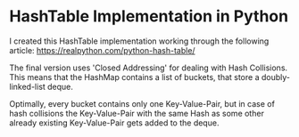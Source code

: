 # HashTable Implementation in Python

I created this HashTable implementation working through the following article: https://realpython.com/python-hash-table/

The final version uses 'Closed Addressing' for dealing with Hash Collisions.
This means that the HashMap contains a list of buckets, that store a doubly-linked-list deque.

Optimally, every bucket contains only one Key-Value-Pair, but in case of hash collisions the Key-Value-Pair
with the same Hash as some other already existing Key-Value-Pair gets added to the deque.
